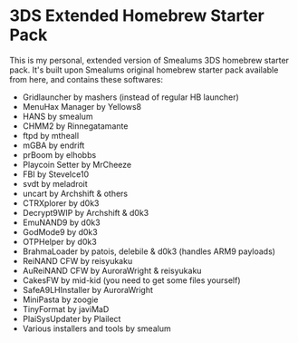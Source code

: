 # 3DS Extended Homebrew Starter Pack

This is my personal, extended version of Smealums 3DS homebrew starter pack. It's built upon Smealums original homebrew starter pack available from here, and contains these softwares:
* Gridlauncher by mashers (instead of regular HB launcher)
* MenuHax Manager by Yellows8
* HANS by smealum
* CHMM2 by Rinnegatamante
* ftpd by mtheall
* mGBA by endrift
* prBoom by elhobbs
* Playcoin Setter by MrCheeze
* FBI by SteveIce10
* svdt by meladroit
* uncart by Archshift & others
* CTRXplorer by d0k3
* Decrypt9WIP by Archshift & d0k3
* EmuNAND9 by d0k3
* GodMode9 by d0k3
* OTPHelper by d0k3
* BrahmaLoader by patois, delebile & d0k3 (handles ARM9 payloads)
* ReiNAND CFW by reisyukaku
* AuReiNAND CFW by AuroraWright & reisyukaku
* CakesFW by mid-kid (you need to get some files yourself)
* SafeA9LHInstaller by AuroraWright
* MiniPasta by zoogie
* TinyFormat by javiMaD
* PlaiSysUpdater by Plailect
* Various installers and tools by smealum
